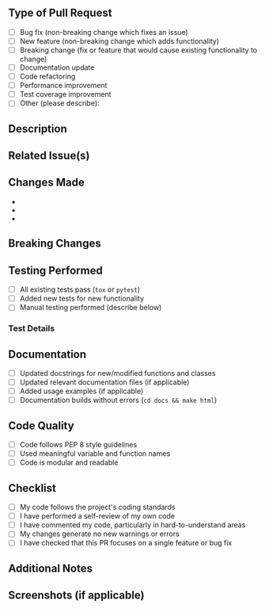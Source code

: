 ## Type of Pull Request

<!-- Check the appropriate box by replacing [ ] with [x] -->

- [ ] Bug fix (non-breaking change which fixes an issue)
- [ ] New feature (non-breaking change which adds functionality)
- [ ] Breaking change (fix or feature that would cause existing functionality to change)
- [ ] Documentation update
- [ ] Code refactoring
- [ ] Performance improvement
- [ ] Test coverage improvement
- [ ] Other (please describe):

## Description

<!-- Provide a clear and concise description of your changes -->


## Related Issue(s)

<!-- Link to related issue(s) if applicable -->
<!-- Example: Fixes #123, Closes #456, Related to #789 -->


## Changes Made

<!-- List the key changes made in this PR -->

- 
- 
- 

## Breaking Changes

<!-- If this PR introduces breaking changes, describe them here -->
<!-- Otherwise, write "None" -->


## Testing Performed

<!-- Describe the testing you have performed to verify your changes -->

- [ ] All existing tests pass (`tox` or `pytest`)
- [ ] Added new tests for new functionality
- [ ] Manual testing performed (describe below)

### Test Details

<!-- Describe any manual testing or new test cases -->


## Documentation

<!-- Check all that apply -->

- [ ] Updated docstrings for new/modified functions and classes
- [ ] Updated relevant documentation files (if applicable)
- [ ] Added usage examples (if applicable)
- [ ] Documentation builds without errors (`cd docs && make html`)

## Code Quality

<!-- Check all that apply -->

- [ ] Code follows PEP 8 style guidelines
- [ ] Used meaningful variable and function names
- [ ] Code is modular and readable

## Checklist

<!-- Check all that apply -->

- [ ] My code follows the project's coding standards
- [ ] I have performed a self-review of my own code
- [ ] I have commented my code, particularly in hard-to-understand areas
- [ ] My changes generate no new warnings or errors
- [ ] I have checked that this PR focuses on a single feature or bug fix

## Additional Notes

<!-- Any additional information that reviewers should know -->


## Screenshots (if applicable)

<!-- Add screenshots here if relevant -->


